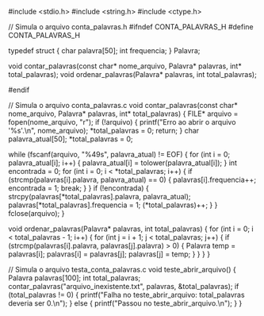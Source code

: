 #include <stdio.h>
#include <string.h>
#include <ctype.h>

// Simula o arquivo conta_palavras.h
#ifndef CONTA_PALAVRAS_H
#define CONTA_PALAVRAS_H

typedef struct {
    char palavra[50];
    int frequencia;
} Palavra;

void contar_palavras(const char* nome_arquivo, Palavra* palavras, int* total_palavras);
void ordenar_palavras(Palavra* palavras, int total_palavras);

#endif

// Simula o arquivo conta_palavras.c
void contar_palavras(const char* nome_arquivo, Palavra* palavras, int* total_palavras) {
   FILE* arquivo = fopen(nome_arquivo, "r");
    if (!arquivo) {
        printf("Erro ao abrir o arquivo '%s'.\n", nome_arquivo);
        *total_palavras = 0;
        return;
    }
char palavra_atual[50];
*total_palavras = 0;

while (fscanf(arquivo, "%49s", palavra_atual) != EOF) {
        for (int i = 0; palavra_atual[i]; i++) {
            palavra_atual[i] = tolower(palavra_atual[i]);
        }
        int encontrada = 0;
        for (int i = 0; i < *total_palavras; i++) {
            if (strcmp(palavras[i].palavra, palavra_atual) == 0) {
                palavras[i].frequencia++;
                encontrada = 1;
                break;
            }
        }
        if (!encontrada) {
            strcpy(palavras[*total_palavras].palavra, palavra_atual);
            palavras[*total_palavras].frequencia = 1;
            (*total_palavras)++;
        }
    }
    fclose(arquivo);
}

void ordenar_palavras(Palavra* palavras, int total_palavras) {
    for (int i = 0; i < total_palavras - 1; i++) {
        for (int j = i + 1; j < total_palavras; j++) {
            if (strcmp(palavras[i].palavra, palavras[j].palavra) > 0) {
                Palavra temp = palavras[i];
                palavras[i] = palavras[j];
                palavras[j] = temp;
            }
        }
    }
}

// Simula o arquivo testa_conta_palavras.c
void teste_abrir_arquivo() {
    Palavra palavras[100];
    int total_palavras;
    contar_palavras("arquivo_inexistente.txt", palavras, &total_palavras);
    if (total_palavras != 0) {
        printf("Falha no teste_abrir_arquivo: total_palavras deveria ser 0.\n");
    } else {
        printf("Passou no teste_abrir_arquivo.\n");
    }
}

